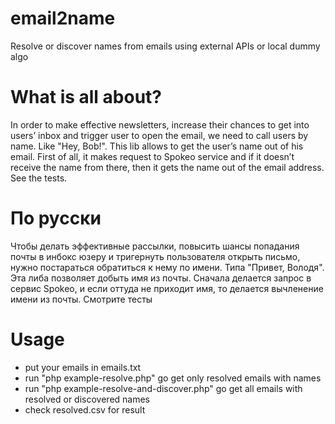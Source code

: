 # email2name
Resolve or discover names from emails using external APIs or local dummy algo

# What is all about?
In order to make effective newsletters, increase their chances to get into users’ inbox and trigger user to open the email, we need to call users by name. Like "Hey, Bob!". This lib allows to get the user’s name out of his email. First of all, it makes request to Spokeo service and if it doesn’t receive the name from there, then it gets the name out of the email address. See the tests.

# По русски
Чтобы делать эффективные рассылки, повысить шансы попадания почты в инбокс юзеру и тригернуть пользователя открыть письмо, 
нужно постараться обратиться к нему по имени. Типа "Привет, Володя". Эта либа позволяет добыть имя из почты. Сначала делается запрос в сервис Spokeo, и если оттуда не приходит имя, то делается вычленение имени из почты. Смотрите тесты

# Usage
* put your emails in emails.txt
* run "php example-resolve.php" go get only resolved emails with names
* run "php example-resolve-and-discover.php" go get all emails with resolved or discovered names
* check resolved.csv for result
